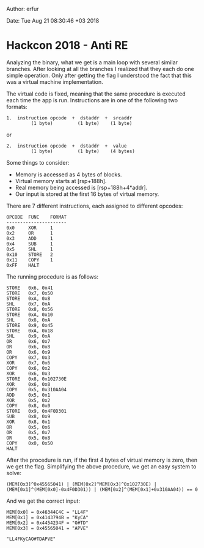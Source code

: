 Author: erfur

Date: Tue Aug 21 08:30:46 +03 2018

# Hackcon 2018 - Anti RE

Analyzing the binary, what we get is a main loop with several similar 
branches. After looking at all the branches I realized that they each do 
one simple operation. Only after getting the flag I understood the fact 
that this was a virtual machine implementation.


The virtual code is fixed, meaning that the same procedure is executed 
each time the app is run. Instructions are in one of the following two 
formats:

```
1.	instruction opcode  +  dstaddr  +  srcaddr
	     (1 byte)         (1 byte)	  (1 byte)
```

or

```
2.	instruction opcode  +  dstaddr  +  value
	     (1 byte)         (1 byte)    (4 bytes)
```

Some things to consider:
- Memory is accessed as 4 bytes of blocks.
- Virtual memory starts at [rsp+188h].
- Real memory being accessed is [rsp+188h+4*addr].
- Our input is stored at the first 16 bytes of virtual memory.

There are 7 different instructions, each assigned to different 
opcodes:

```
OPCODE	FUNC	FORMAT
----------------------
0x0 	XOR		1
0x2 	OR		1
0x3 	ADD		1
0x4 	SUB		1
0x5 	SHL		1
0x10 	STORE	2
0x11 	COPY	1
0xFF	HALT
```

The running procedure is as follows:
```
STORE	0x6, 0x41
STORE	0x7, 0x50
STORE	0xA, 0x8
SHL		0x7, 0xA
STORE	0x8, 0x56
STORE	0xA, 0x10
SHL		0x8, 0xA
STORE	0x9, 0x45
STORE	0xA, 0x18
SHL		0x9, 0xA
OR		0x6, 0x7
OR		0x6, 0x8
OR		0x6, 0x9
COPY	0x7, 0x3
XOR		0x7, 0x6
COPY	0x6, 0x2
XOR		0x6, 0x3
STORE	0x8, 0x102730E
XOR		0x6, 0x8
COPY	0x5, 0x310AA04
ADD		0x5, 0x1
XOR		0x5, 0x2
COPY	0x8, 0x0
STORE	0x9, 0x4F0D301
SUB		0x8, 0x9
XOR		0x8, 0x1
OR		0x5, 0x6
OR		0x5, 0x7
OR		0x5, 0x8
COPY	0x0, 0x50
HALT
```

After the procedure is run, if the first 4 bytes of virtual memory is 
zero, then we get the flag. Simplifying the above procedure, we get an 
easy system to solve:

```
(MEM[0x3]^0x45565041) | (MEM[0x2]^MEM[0x3]^0x102730E) | 
(MEM[0x1]^(MEM[0x0]-0x4F0D301)) | (MEM[0x2]^(MEM[0x1]+0x310AA04)) == 0
```

And we get the correct input:
```
MEM[0x0] = 0x46344C4C = "LL4F"
MEM[0x1] = 0x4143794B = "KyCA"
MEM[0x2] = 0x4454234F = "O#TD"
MEM[0x3] = 0x45565041 = "APVE"

"LL4FKyCAO#TDAPVE"
```
